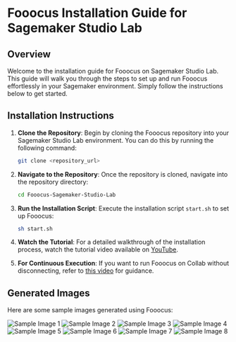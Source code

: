 
# Fooocus Installation Guide for Sagemaker Studio Lab

## Overview

Welcome to the installation guide for Fooocus on Sagemaker Studio Lab. This guide will walk you through the steps to set up and run Fooocus effortlessly in your Sagemaker environment. Simply follow the instructions below to get started.

## Installation Instructions

1. **Clone the Repository**: Begin by cloning the Fooocus repository into your Sagemaker Studio Lab environment. You can do this by running the following command:

   ```bash
   git clone <repository_url>
   ```

2. **Navigate to the Repository**: Once the repository is cloned, navigate into the repository directory:

   ```bash
   cd Fooocus-Sagemaker-Studio-Lab
   ```

3. **Run the Installation Script**: Execute the installation script `start.sh` to set up Fooocus:

   ```bash
   sh start.sh
   ```

4. **Watch the Tutorial**: For a detailed walkthrough of the installation process, watch the tutorial video available on [YouTube](https://youtu.be/rO9Jp88YFE0?si=KRvc-BKfnXL4FT1M).

5. **For Continuous Execution**: If you want to run Fooocus on Collab without disconnecting, refer to [this video](https://youtu.be/Navs-2we4Bo?si=dSsuFR1aMpc02yVC) for guidance.

## Generated Images

Here are some sample images generated using Fooocus:

![Sample Image 1](https://miro.medium.com/v2/resize:fit:300/format:webp/1*NywGcBZRUBmhWQRDnNTV4g.png)
![Sample Image 2](https://miro.medium.com/v2/resize:fit:300/format:webp/1*KadWst058CvtkoHR82hfiQ.png)
![Sample Image 3](https://miro.medium.com/v2/resize:fit:300/format:webp/1*mfvxTN_BLsm142j9cFRHSw.png)
![Sample Image 4](https://miro.medium.com/v2/resize:fit:300/format:webp/1*-nKAJs46O5eO0xJkV1P_uw.png)
![Sample Image 5](https://miro.medium.com/v2/resize:fit:300/format:webp/1*jqkcbOeSVdSRtNaTeQZA8A.png)
![Sample Image 6](https://miro.medium.com/v2/resize:fit:300/format:webp/1*E2B2gNo9u85kruKzjwUhyg.png)
![Sample Image 7](https://miro.medium.com/v2/resize:fit:300/format:webp/1*Z0RECpwByHu3evMibMr0Sw.png)
![Sample Image 8](https://miro.medium.com/v2/resize:fit:300/format:webp/1*RN0eF4lQu9I7qF49uEarPw.png)
```

